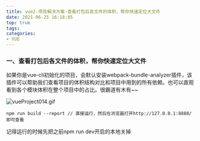 ```yaml
---
title: vue2-项目解决方案-查看打包后各文件的体积，帮你快速定位大文件
date: 2021-06-25 16:18:05
top: true
tags:
categories:
- VUE
---
```

### 一、查看打包后各文件的体积，帮你快速定位大文件

如果你是vue-cli初始化的项目，会默认安装webpack-bundle-analyzer插件，该插件可以帮助我们查看项目的体积结构对比和项目中用到的所有依赖。也可以直观看到各个模块体积在整个项目中的占比。很霸道有木有~~

![vueProject014.gif](http://alivnram-test.oss-cn-beijing.aliyuncs.com/alivnblog/vueProject014.gif)

```
npm run build --report // 直接运行，然后在浏览器打开http://127.0.0.1:8888/即可查看
```

记得运行的时候先把之前npm run dev开启的本地关掉